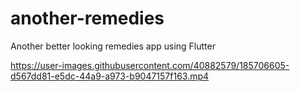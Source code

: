 # another-remedies
Another better looking remedies app using Flutter


https://user-images.githubusercontent.com/40882579/185706605-d567dd81-e5dc-44a9-a973-b9047157f163.mp4

